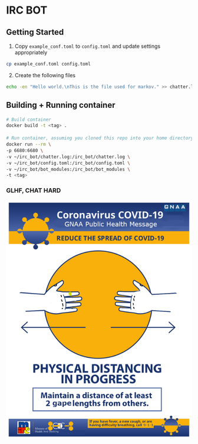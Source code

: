 # IRC BOT

## Getting Started
1. Copy `example_conf.toml` to `config.toml` and update settings appropriately
```bash
cp example_conf.toml config.toml
```
2. Create the following files
```bash
echo -en "Hello world.\nThis is the file used for markov." >> chatter.log 
```

## Building + Running container
```bash
# Build container
docker build -t <tag> .

# Run container, assuming you cloned this repo into your home directory ~/
docker run --rm \
-p 6680:6680 \
-v ~/irc_bot/chatter.log:/irc_bot/chatter.log \
-v ~/irc_bot/config.toml:/irc_bot/config.toml \
-v ~/irc_bot/bot_modules:/irc_bot/bot_modules \
-t <tag>
```

### GLHF, CHAT HARD

![alt GNAA Public Health Message](irc-covid-message.png)
